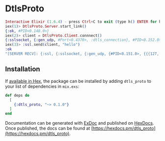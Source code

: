 # DtlsProto

```elixir
Interactive Elixir (1.6.4) - press Ctrl+C to exit (type h() ENTER for help)
iex(1)> DtlsProto.Server.start_link()
{:ok, #PID<0.148.0>}
iex(2)> client = DtlsProto.Client.connnect()
{:sslsocket, {:gen_udp, #Port<0.4370>, :dtls_connection}, #PID<0.152.0>}
iex(3)> :ssl.send(client, "hello")
:ok
"[SERVER RECV]: {:ssl, {:sslsocket, {:gen_udp, {#PID<0.151.0>, {{{127, 0, 0, 1}, 52289}, #Port<0.4369>}}, :dtls_connection}, #PID<0.153.0>}, 'hello'}"
```

## Installation

If [available in Hex](https://hex.pm/docs/publish), the package can be installed
by adding `dtls_proto` to your list of dependencies in `mix.exs`:

```elixir
def deps do
  [
    {:dtls_proto, "~> 0.1.0"}
  ]
end
```

Documentation can be generated with [ExDoc](https://github.com/elixir-lang/ex_doc)
and published on [HexDocs](https://hexdocs.pm). Once published, the docs can
be found at [https://hexdocs.pm/dtls_proto](https://hexdocs.pm/dtls_proto).

